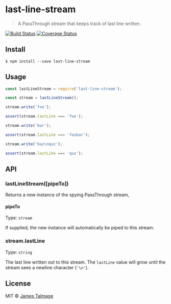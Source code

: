 # last-line-stream 

> A PassThrough stream that keeps track of last line written.

[![Build Status](https://travis-ci.org/jamestalmage/last-line-stream.svg?branch=master)](https://travis-ci.org/jamestalmage/last-line-stream) [![Coverage Status](https://coveralls.io/repos/jamestalmage/last-line-stream/badge.svg?branch=master&service=github)](https://coveralls.io/github/jamestalmage/last-line-stream?branch=master)


## Install

```
$ npm install --save last-line-stream
```


## Usage

```js
const lastLineStream = require('last-line-stream');

const stream = lastLineStream();

stream.write('foo');

assert(stream.lastLine === 'foo');

stream.write('bar');

assert(stream.lastLine === 'foobar');

stream.write('baz\nquz');

assert(stream.lastLine === 'quz');
```


## API

### lastLineStream([pipeTo])

Returns a new instance of the spying PassThrough stream, 

#### pipeTo

Type: `stream`

If supplied, the new instance will automatically be piped to this stream.

### stream.lastLine

Type: `string`

The last line written out to this stream. The `lastLine` value will grow until the stream sees a newline character (`'\n'`).


## License

MIT © [James Talmage](http://github.com/jamestalmage)
